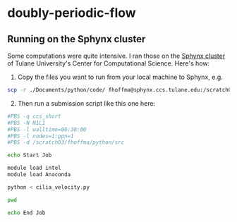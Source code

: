 # doubly-periodic-flow


## Running on the Sphynx cluster

Some computations were quite intensive. I ran those on the [Sphynx cluster](https://www2.tulane.edu/sse/ccs/computing/hardware.cfm) of Tulane University's Center for Computational Science. Here's how:

1. Copy the files you want to run from your local machine to Sphynx, e.g. 
```bash
scp -r ./Documents/python/code/ fhoffma@sphynx.ccs.tulane.edu:/scratch03/fhoffma
```

2. Then run a submission script like this one here:
```bash
#PBS -q ccs_short
#PBS -N N1L1
#PBS -l walltime=00:30:00
#PBS -l nodes=1:ppn=1
#PBS -d /scratch03/fhoffma/python/src

echo Start Job

module load intel
module load Anaconda

python < cilia_velocity.py 

pwd

echo End Job
```
